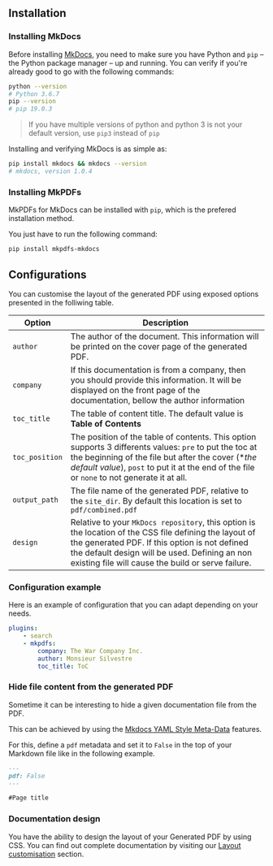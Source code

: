 ## Installation

### Installing MkDocs

Before installing [MkDocs][1], you need to make sure you have Python and `pip`
– the Python package manager – up and running. You can verify if you're already
good to go with the following commands:

[1]: https://www.mkdocs.org

``` sh
python --version
# Python 3.6.7
pip --version
# pip 19.0.3
```

> If you have multiple versions of python and python 3 is not your default version, use `pip3` instead of `pip`

Installing and verifying MkDocs is as simple as:

``` sh
pip install mkdocs && mkdocs --version
# mkdocs, version 1.0.4
```

### Installing MkPDFs

MkPDFs for MkDocs can be installed with `pip`, which is the prefered installation method.

You just have to run the following command:

``` sh
pip install mkpdfs-mkdocs
```

## Configurations

You can customise the layout of the generated PDF using exposed options presented in the folliwing table.

| Option | Description |
| --- | --- |
| `author` | The author of the document. This information will be printed on the cover page of the generated PDF. |
| `company` | If this documentation is from a company, then you should provide this information. It will be displayed on the front page of the documentation, bellow the author information|
| `toc_title` | The table of content title. The default value is **Table of Contents** |
| `toc_position` | The position of the table of contents. This option supports 3 differents values: `pre` to put the toc at the beginning of the file but after the cover (**the default value*), `post` to put it at the end of the file or `none` to not generate it at all. |
| `output_path` | The file name of the generated PDF, relative to the `site_dir`. By default this location is set to `pdf/combined.pdf`|
| `design` |  Relative to your `MkDocs repository`, this option is the location of the CSS file defining the layout of the generated PDF. If this option is not defined the default design will be used. Defining an non existing file will cause the build or serve failure. |

### Configuration example
Here is an example of configuration that you can adapt depending on your needs.

``` yaml
plugins:
    - search
    - mkpdfs:
        company: The War Company Inc.
        author: Monsieur Silvestre
        toc_title: ToC
```

### Hide file content from the generated PDF
Sometime it can be interesting to hide a given documentation file from the PDF.

This can be achieved by using the [Mkdocs YAML Style Meta-Data](https://www.mkdocs.org/user-guide/writing-your-docs/#yaml-style-meta-data) features.

For this, define a `pdf` metadata and set  it to `False` in the top of your Markdown file like in the following example.

``` markdown
---
pdf: False
---

#Page title

```

### Documentation design
You have the ability to design the layout of your Generated PDF by using CSS. You can find out complete documentation by visiting our [Layout customisation](layout-design.md) section.
